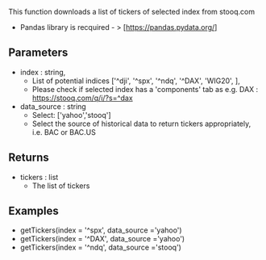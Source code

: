 This function downloads a list of tickers of selected index from stooq.com
- Pandas library is recquired - > [https://pandas.pydata.org/]

Parameters
----------
- index : string, 
  - List of potential indices ['^dji', '^spx', '^ndq', '^DAX', 'WIG20', ], 
  - Please check if selected index has a 'components' tab as e.g. DAX : https://stooq.com/q/i/?s=^dax
- data_source : string
  - Select: ['yahoo','stooq']
  - Select the source of historical data to return tickers appropriately, i.e. BAC or BAC.US

Returns
-------
- tickers : list
  - The list of tickers  
  
Examples
-------
- getTickers(index = '^spx', data_source ='yahoo')
- getTickers(index = '^DAX', data_source ='yahoo')
- getTickers(index = '^ndq', data_source ='stooq')

